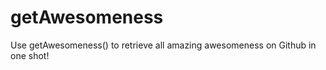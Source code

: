 getAwesomeness
==============

 Use getAwesomeness() to retrieve all amazing awesomeness on Github in one shot!
